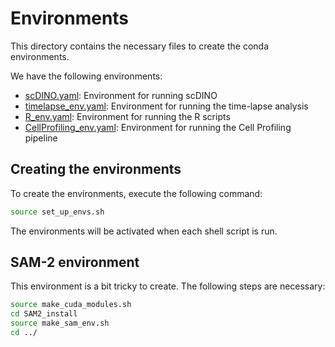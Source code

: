 # Environments
This directory contains the necessary files to create the conda environments.

We have the following environments:
- [scDINO.yaml](scDINO.yaml): Environment for running scDINO
- [timelapse_env.yaml](timelapse_env.yaml): Environment for running the time-lapse analysis
- [R_env.yaml](R_env.yaml): Environment for running the R scripts
- [CellProfiling_env.yaml](CellProfiling_env.yaml): Environment for running the Cell Profiling pipeline

## Creating the environments
To create the environments, execute the following command:
```bash
source set_up_envs.sh
```
The environments will be activated when each shell script is run.


## SAM-2 environment
This environment is a bit tricky to create. The following steps are necessary:

```bash
source make_cuda_modules.sh
cd SAM2_install
source make_sam_env.sh
cd ../
```
